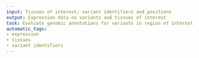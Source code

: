 ```yaml
---
input: Tissues of interest; variant identifiers and positions
output: Expression data on variants and tissues of interest
task: Evaluate genomic annotations for variants in region of interest
automatic_tags:
- expression
- tissues
- variant identifiers
---
```

